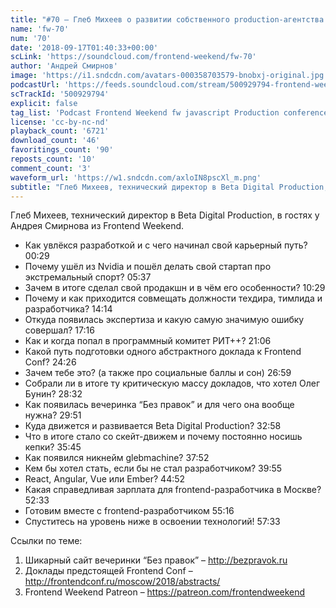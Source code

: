 ```yaml
---
title: "#70 – Глеб Михеев о развитии собственного production-агентства и подготовке Frontend Conf"
name: 'fw-70'
num: '70'
date: '2018-09-17T01:40:33+00:00'
scLink: 'https://soundcloud.com/frontend-weekend/fw-70'
author: 'Андрей Смирнов'
image: 'https://i1.sndcdn.com/avatars-000358703579-bnobxj-original.jpg'
podcastUrl: 'https://feeds.soundcloud.com/stream/500929794-frontend-weekend-fw-70.m4a'
scTrackId: '500929794'
explicit: false
tag_list: 'Podcast Frontend Weekend fw javascript Production conference'
license: 'cc-by-nc-nd'
playback_count: '6721'
download_count: '46'
favoritings_count: '90'
reposts_count: '10'
comment_count: '3'
waveform_url: 'https://w1.sndcdn.com/axloIN8pscXl_m.png'
subtitle: "Глеб Михеев, технический директор в Beta Digital Production, в гостях у Андрея Смирнова из Frontend Weekend. "
---
```

Глеб Михеев, технический директор в Beta Digital Production, в гостях у Андрея Смирнова из Frontend Weekend. 

- Как увлёкся разработкой и с чего начинал свой карьерный путь? <timecode sec="29">00:29</timecode>
- Почему ушёл из Nvidia и пошёл делать свой стартап про экстремальный спорт? <timecode sec="337">05:37</timecode>
- Зачем в итоге сделал свой продакшн и в чём его особенности? <timecode sec="629">10:29</timecode>
- Почему и как приходится совмещать должности техдира, тимлида и разработчика? <timecode sec="854">14:14</timecode>
- Откуда появилась экспертиза и какую самую значимую ошибку совершал? <timecode sec="1036">17:16</timecode>
- Как и когда попал в программный комитет РИТ++? <timecode sec="1266">21:06</timecode>
- Какой путь подготовки одного абстрактного доклада к Frontend Conf? <timecode sec="1466">24:26</timecode>
- Зачем тебе это? (а также про социальные баллы и сон) <timecode sec="1619">26:59</timecode>
- Собрали ли в итоге ту критическую массу докладов, что хотел Олег Бунин? <timecode sec="1712">28:32</timecode>
- Как появилась вечеринка “Без правок” и для чего она вообще нужна? <timecode sec="1791">29:51</timecode>
- Куда движется и развивается Beta Digital Production? <timecode sec="1978">32:58</timecode>
- Что в итоге стало со скейт-движем и почему постоянно носишь кепки? <timecode sec="2145">35:45</timecode>
- Как появился никнейм glebmachine? <timecode sec="2272">37:52</timecode>
- Кем бы хотел стать, если бы не стал разработчиком? <timecode sec="2395">39:55</timecode>
- React, Angular, Vue или Ember? <timecode sec="2692">44:52</timecode>
- Какая справедливая зарплата для frontend-разработчика в Москве? <timecode sec="3153">52:33</timecode>
- Готовим вместе с frontend-разработчиком <timecode sec="3316">55:16</timecode>
- Спуститесь на уровень ниже в освоении технологий! <timecode sec="3453">57:33</timecode>

Ссылки по теме:
1) Шикарный сайт вечеринки “Без правок” – http://bezpravok.ru
2) Доклады предстоящей Frontend Conf – http://frontendconf.ru/moscow/2018/abstracts/
3) Frontend Weekend Patreon – https://patreon.com/frontendweekend
